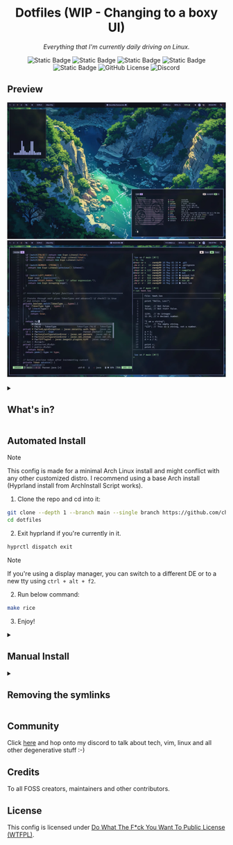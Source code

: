 <div align="center">

# Dotfiles (WIP - Changing to a boxy UI)
_Everything that I'm currently daily driving on Linux._

![Static Badge](https://img.shields.io/badge/WM-HYPRLAND-%232596be?style=for-the-badge&logo=orange&logoColor=%23ffffff&labelColor=%2311111b)
![Static Badge](https://img.shields.io/badge/distro-arch_linux-blue?style=for-the-badge&logo=linux&logoColor=%23ffffff&labelColor=%2311111b)
![Static Badge](https://img.shields.io/badge/Colorscheme-Catppuccin-%23b4befe?style=for-the-badge&logo=medibangpaint&logoColor=%23ffffff&labelColor=%2311111b)
![Static Badge](https://img.shields.io/badge/shell-zsh-%23f9e2af?style=for-the-badge&logo=shell&logoColor=%23ffffff&labelColor=%2311111b)
![Static Badge](https://img.shields.io/badge/terminal_emulator-foot-%23fab387?style=for-the-badge&logo=iterm2&logoColor=%23ffffff&labelColor=%2311111b)
![GitHub License](https://img.shields.io/github/license/chamal1120/dotfiles?style=for-the-badge&logo=google-docs&logoColor=%23ffffff&labelColor=%2311111b&color=%2394e2d5)
![Discord](https://img.shields.io/discord/1121821626305089647?style=for-the-badge&logo=discord&logoColor=%23ffffff&labelColor=%2311111b&color=%23cba6f7)
</div>

## Preview

![image](previews/2025-07-31-180431_hyprshot.webp)
<br>
![image](previews/2025-07-31-180721_hyprshot.webp)

<details>

<summary>

## What's in?

</summary>

| #  | Component                 | Description                                         |
|-----|--------------------------|-----------------------------------------------------|
| 01 | Compositor               | Hyprland                                           |
| 02 | Bar                      | waybar                                             |
| 03 | Notification Daemon      | swaync                                             |
| 04 | Terminal emulator        | Alacritty                                          |
| 05 | Shell                    | zsh                                                |
| 06 | Terminal multiplexer     | tmux                                               |
| 07 | Nerd font                | CaskaydiaCove Nerd Font                            |
| 08 | Text editor and IDE      | Neovim                                             |
| 09 | Browser                  | Vivaldi                                            |
| 10 | File Manager (GUI)       | Thunar                                             |
| 11 | Document viewer          | Zathura                                            |
| 12 | File Manager (TUI)       | Yazi                                               |
| 13 | Git manager (TUI)        | Lazygit                                            |
| 14 | `ls` replacement         | eza                                                |
| 15 | `cd` replacement         | Zoxide                                             |
| 16 | `cat` replacement        | Bat                                                |
| 17 | sysfetch                 | Fastfetch                                          |
| 18 | App launcher             | Rofi wayland fork                                  |
| 19 | Cursor theme             | Rose-pine-hyprland (Hyprland), BreezX-RosePine (X)|
| 20 | Icon theme               | Papirus-Dark                                       |
| 21 | Icon color theme         | Catppuccin mocha lavender                          |

</details>

## Automated Install
> [!NOTE]
> This config is made for a minimal Arch Linux install and might conflict with any other customized distro.
> I recommend using a base Arch install (Hyprland install from ArchInstall Script works).

1. Clone the repo and cd into it:
```bash
git clone --depth 1 --branch main --single branch https://github.com/chamal1120/dotfiles.git
cd dotfiles
```

2. Exit hyprland if you're currently in it.

```bash
hyprctl dispatch exit
```

> [!NOTE]
> If you're using a display manager, you can switch to a different DE or to a new tty using `ctrl + alt + f2`.

2. Run below command:

```bash
make rice
```

3. Enjoy!

<details>

<summary>

## Manual Install

</summary

I manage my dotfiles with GNU `stow`. follow the below steps to simlink the files to necessary locations.

> [!IMPORTANT]
> Please make sure you backup your exisitng configs first.

1. Install stow:

```bash
paru -S stow # replace with your package manager's syntax
```

2. clone the repo:

```bash
git clone --depth 1 --branch main --single branch https://github.com/chamal1120/dotfiles.git
```
3. Navigate to the configs directory in the git repo:

```bash
cd dotfiles-linux-hyprland/configs
```

4. Remove your existing conflicting configs otherwise stow would not symlink at all.

5. Exit hyprland (You cannot remove existing hyprland config while running it as it will create a new one automcatically).

```bash
hyprctl dispatch exit
```

6. Delete the existing hyprland config while in TTY.

```bash
rm -rf ~/.config/hypr
```

7. Simlink the configs you need with `stow`.

```bash
stow --target=$HOME foot zsh fsh hyprland hyprpanel rofi starship nvim tmux yazi bat electron-flags-wayland icons  # You can simlink multiple files like this
```

> [!IMPORTANT]
> * Clone fast-syntax-highlighting and zsh-auto-suggestions from their git repos.
> * Make sure that you have installed fast-syntax-highlighting and zsh-auto-suggestions to `$HOME/.zsh-plugins/`.
> * Please use **sudo** when simlinking pacman config.
> * Use the manual install for catppuccin tmux theme or change the .tmux.conf yourself to get it through tpm.

> [!NOTE]
> I have turned off the animations and blur in the hyprland config. You can turn them on by editing the `hyprland.conf` file in the `~/.config/hypr` directory.

</details>

<details>

<summary>

## Removing the symlinks

</summary>

1. Exit hyprland:

```bash
hyprctl dispatch exit
```

2. Navigate to the configs directory in the git repo:

```bash
cd dotfiles-linux-hyprland/configs
```

3. Remove the symlinks:

```bash
stow -D --target=$HOME foot zsh fsh hyprland hyprpanel rofi starship nvim tmux yazi bat electron-flags-wayland icons  # Remove all the symlinks you linked earlier
```
</details>

## Community

Click [here](https://discord.gg/PsxwFB4nJA) and hop onto my discord to talk about tech, vim, linux and all other degenerative stuff :-)

## Credits
To all FOSS creators, maintainers and other contributors.

## License
This config is licensed under [Do What The F*ck You Want To Public License (WTFPL)](LICENSE).
